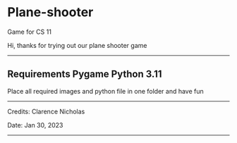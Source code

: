 # Plane-shooter
Game for CS 11

Hi, thanks for trying out our plane shooter game

---------------------------
Requirements
Pygame
Python 3.11
---------------------------

Place all required images and python file in one folder and have fun

---------------------------

Credits:
Clarence 
Nicholas

Date: Jan 30, 2023

---------------------------

